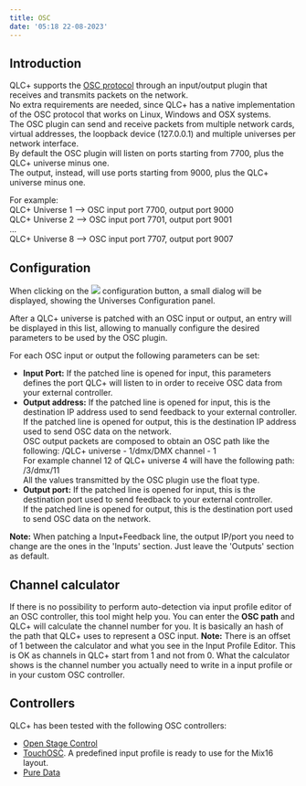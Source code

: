 ```yaml
---
title: OSC
date: '05:18 22-08-2023'
---
```


Introduction
------------

QLC+ supports the [OSC protocol](https://en.wikipedia.org/wiki/Open_Sound_Control) through an input/output plugin that receives and transmits packets on the network.  
No extra requirements are needed, since QLC+ has a native implementation of the OSC protocol that works on Linux, Windows and OSX systems.  
The OSC plugin can send and receive packets from multiple network cards, virtual addresses, the loopback device (127.0.0.1) and multiple universes per network interface.  
By default the OSC plugin will listen on ports starting from 7700, plus the QLC+ universe minus one.  
The output, instead, will use ports starting from 9000, plus the QLC+ universe minus one.  
  
For example:  
QLC+ Universe 1 --> OSC input port 7700, output port 9000  
QLC+ Universe 2 --> OSC input port 7701, output port 9001  
...  
QLC+ Universe 8 --> OSC input port 7707, output port 9007  
  

Configuration
-------------

When clicking on the ![](/basics/configure.png) configuration button, a small dialog will be displayed, showing the Universes Configuration panel.  
  
After a QLC+ universe is patched with an OSC input or output, an entry will be displayed in this list, allowing to manually configure the desired parameters to be used by the OSC plugin.  
  
For each OSC input or output the following parameters can be set:

* **Input Port:** If the patched line is opened for input, this parameters defines the port QLC+ will listen to in order to receive OSC data from your external controller.
* **Output address:** If the patched line is opened for input, this is the destination IP address used to send feedback to your external controller.  
    If the patched line is opened for output, this is the destination IP address used to send OSC data on the network.  
    OSC output packets are composed to obtain an OSC path like the following: /QLC+ universe - 1/dmx/DMX channel - 1  
    For example channel 12 of QLC+ universe 4 will have the following path: /3/dmx/11  
    All the values transmitted by the OSC plugin use the float type.
* **Output port:** If the patched line is opened for input, this is the destination port used to send feedback to your external controller.  
    If the patched line is opened for output, this is the destination port used to send OSC data on the network.

**Note:** When patching a Input+Feedback line, the output IP/port you need to change are the ones in the 'Inputs' section. Just leave the 'Outputs' section as default.

Channel calculator
-------------

If there is no possibility to perform auto-detection via input profile editor of an OSC controller, this tool might help you.
You can enter the **OSC path** and QLC+ will calculate the channel number for you. It is basically an hash of the path that QLC+ uses to represent a OSC input.
**Note:** There is an offset of 1 between the calculator and what you see in the Input Profile Editor. This is OK as channels in QLC+ start from 1 and not from 0. What the calculator shows is the channel number you actually need to write in a input profile or in your custom OSC controller.

Controllers
-----------

QLC+ has been tested with the following OSC controllers:

* [Open Stage Control](https://openstagecontrol.ammd.net/)
* [TouchOSC](https://hexler.net/software/touchosc). A predefined input profile is ready to use for the Mix16 layout.
* [Pure Data](https://archive.flossmanuals.net/pure-data/network-data/osc.html)

